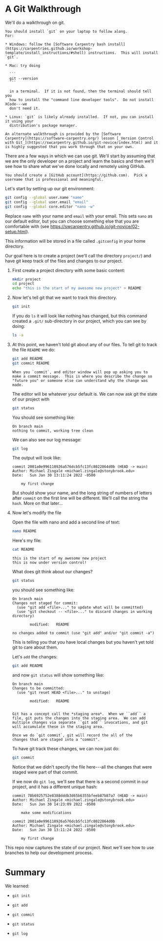 # A Git Walkthrough

We'll do a walkthrough on git.

````{important}
You should install `git` on your laptop to follow along.
For:

* Windows: follow the [Software Carpentry bash install](https://carpentries.github.io/workshop-template/install_instructions/#shell) instructions.  This will install `git`.

* Mac: try doing

  ```
  git --version
  ```

  in a terminal.  If it is not found, then the terminal should tell you
  how to install the "command line developer tools".  Do not install XCode---we
  don't need it.

* Linux: `git` is likely already installed.  If not, you can install it using your
  distribution's package manager.
````

```{note}
An alternate walkthrough is provided by the [Software
Carpentry](https://software-carpentry.org/) lesson [_Version Control
with Git_](https://swcarpentry.github.io/git-novice/index.html) and it
is highly suggested that you work through that on your own.
```

There are a few ways in which we can use git.  We'll start by assuming
that we are the only developer on a project and learn the basics and
then we'll see how to share what we've done locally and remotely using
GitHub.

```{important}
You should create a [GitHub account](https://github.com).  Pick a
username that is professional and meaningful.
```

Let's start by setting up our git environment:

```bash
git config --global user.name "name"
git config --global user.email "email"
git config --global core.editor "nano -w"
```

Replace `name` with your name and `email` with your email.  This sets `nano`
as our default editor, but you can choose something else that you are comfortable
with (see https://swcarpentry.github.io/git-novice/02-setup.html).

This information will be stored in a file called ``.gitconfig`` in your home directory.


Our goal here is to create a project (we'll call the directory
`project/`) and have git keep track of the files and changes to our
project.

1. First create a project directory with some basic content:

   ```bash
   mkdir project
   cd project
   echo "this is the start of my awesome new project" > README
   ```

2. Now let's tell git that we want to track this directory.

   ```bash
   git init
   ```

   If you do `ls` it will look like nothing has changed, but this
   command created a `.git/` sub-directory in our project, which you
   can see by doing:

   ```bash
   ls -a
   ```

3. At this point, we haven't told git about any of our files.  To tell git
   to track the file `README` we do:

   ```bash
   git add README
   git commit README
   ```

   ```{note}
   When you `commit`, and editor window will pop up asking you to
   make a commit message.  This is where you describe the change so
   "future you" or someone else can understand why the change was
   made.
   ```

   The editor will be whatever your default is.
   We can now ask git the state of our project with

   ```bash
   git status
   ```

   You should see something like:

   ```
   On branch main
   nothing to commit, working tree clean
   ```

   We can also see our log message:

   ```bash
   git log
   ```

   The output will look like:

   ```
   commit 2001a0e996110926a576dcb5fc13fc8022864d0b (HEAD -> main)
   Author: Michael Zingale <michael.zingale@stonybrook.edu>
   Date:   Sun Jan 30 13:11:24 2022 -0500

       my first change
   ```

   But should show your name, and the long string of numbers of
   letters after `commit` on the first line will be different.  We'll call
   the string the `hash`.  More on that later...

4. Now let's modify the file

   Open the file with nano and add a second line of text:

   ```bash
   nano README
   ```

   Here's my file:

   ```bash
   cat README
   ```

   ```
   this is the start of my awesome new project
   this is now under version control!
   ```

   What does git think about our changes?

   ```bash
   git status
   ```

   you should see something like:

   ```
   On branch main
   Changes not staged for commit:
     (use "git add <file>..." to update what will be committed)
     (use "git checkout -- <file>..." to discard changes in working directory)

           modified:   README

   no changes added to commit (use "git add" and/or "git commit -a")
   ```

   This is telling you that you have local changes but you haven't yet told git to care about them.

   Let's `add` the changes:

   ```bash
   git add README
   ```

   and now `git status` will show something like:

   ```
   On branch main
   Changes to be committed:
     (use "git reset HEAD <file>..." to unstage)

           modified:   README
   ```

   ```{admonition} What is add really doing?

   Git has a concept call the *staging area*.  When we ``add`` a
   file, git puts the changes into the staging area.  We can add
   multiple changes via separate ``git add`` invocations, and git
   will accumulate these in the staging area.

   Once we do `git commit`, git will record the all of the
   changes that are staged into a "commit".
   ```

   To have git track these changes, we can now just do:

   ```bash
   git commit
   ```

   Notice that we didn't specify the file here---all the changes that
   were staged were part of that commit.

   If we now do `git log`, we'll see that there is a second commit
   in our project, and it has a different unique hash:

   ```
   commit 78b6925752e8388dddb3d65b6355bfeeb87b87a7 (HEAD -> main)
   Author: Michael Zingale <michael.zingale@stonybrook.edu>
   Date:   Sun Jan 30 14:23:09 2022 -0500

       make some modifications

   commit 2001a0e996110926a576dcb5fc13fc8022864d0b
   Author: Michael Zingale <michael.zingale@stonybrook.edu>
   Date:   Sun Jan 30 13:11:24 2022 -0500

       my first change
   ```

This repo now captures the state of our project.  Next we'll see how to use branches to
help our development process.


Summary
=======

We learned:

* `git init`

* `git add`

* `git commit`

* `git status`

* `git log`
